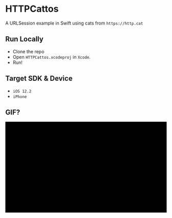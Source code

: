 #  HTTPCattos
A URLSession example in Swift using cats from `https://http.cat`

## Run Locally
- Clone the repo
- Open `HTTPCattos.xcodeproj` in `Xcode`.
- Run!

## Target SDK & Device
- `iOS 12.2`
- `iPhone`

## GIF?
![example](./example.gif)
